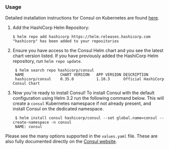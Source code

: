 ### Usage

Detailed installation instructions for Consul on Kubernetes are found
[here](https://www.consul.io/docs/k8s/installation/overview).

1.  Add the HashiCorp Helm Repository:

        $ helm repo add hashicorp https://helm.releases.hashicorp.com
        "hashicorp" has been added to your repositories

2.  Ensure you have access to the Consul Helm chart and you see the latest chart
    version listed. If you have previously added the HashiCorp Helm repository,
    run `helm repo update`.

         $ helm search repo hashicorp/consul
         NAME                CHART VERSION   APP VERSION DESCRIPTION
         hashicorp/consul    0.35.0          1.10.3      Official HashiCorp Consul Chart

3.  Now you're ready to install Consul! To install Consul with the default
    configuration using Helm 3.2 run the following command below. This will
    create a `consul` Kubernetes namespace if not already present, and install
    Consul on the dedicated namespace.

         $ helm install consul hashicorp/consul --set global.name=consul --create-namespace -n consul
         NAME: consul

Please see the many options supported in the `values.yaml` file. These are also
fully documented directly on the
[Consul website](https://www.consul.io/docs/platform/k8s/helm.html).
